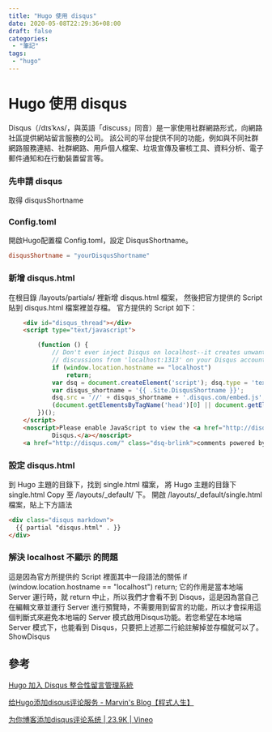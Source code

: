 ```yaml
---
title: "Hugo 使用 disqus"
date: 2020-05-08T22:29:36+08:00
draft: false
categories:
 - "筆記"
tags:
 - "hugo"
---
```


# Hugo 使用 disqus

Disqus（/dɪsˈkʌs/，與英語「discuss」同音）是一家使用社群網路形式，向網路社區提供網站留言服務的公司。
該公司的平台提供不同的功能，例如與不同社群網路服務連結、社群網路、用戶個人檔案、垃圾宣傳及審核工具、資料分析、電子郵件通知和在行動裝置留言等。

<!--more-->

### 先申請 disqus

取得 disqusShortname

### Config.toml

開啟Hugo配置檔 Config.toml，設定 DisqusShortname。

```toml
disqusShortname = "yourDisqusShortname"
```

### 新增 disqus.html

在根目錄 /layouts/partials/ 裡新增 disqus.html 檔案，
然後把官方提供的 Script 貼到 disqus.html 檔案裡並存檔。
官方提供的 Script 如下：

```html
    <div id="disqus_thread"></div>
    <script type="text/javascript">

        (function () {
            // Don't ever inject Disqus on localhost--it creates unwanted
            // discussions from 'localhost:1313' on your Disqus account...
            if (window.location.hostname == "localhost")
                return;
            var dsq = document.createElement('script'); dsq.type = 'text/javascript'; dsq.async = true;
            var disqus_shortname = '{{ .Site.DisqusShortname }}';
            dsq.src = '//' + disqus_shortname + '.disqus.com/embed.js';
            (document.getElementsByTagName('head')[0] || document.getElementsByTagName('body')[0]).appendChild(dsq);
        })();
    </script>
    <noscript>Please enable JavaScript to view the <a href="http://disqus.com/?ref_noscript">comments powered by
            Disqus.</a></noscript>
    <a href="http://disqus.com/" class="dsq-brlink">comments powered by <span class="logo-disqus">Disqus</span></a>

```

### 設定  disqus.html

到 Hugo 主題的目錄下，找到 single.html 檔案，
將 Hugo 主題的目錄下 single.html Copy 至 /layouts/_default/ 下。
開啟 /layouts/_default/single.html 檔案，貼上下方語法

```html
<div class="disqus markdown">
  {{ partial "disqus.html" . }}
</div>
```

### 解決 localhost 不顯示 的問題

這是因為官方所提供的 Script 裡面其中一段語法的關係
if (window.location.hostname == "localhost")
  return;
它的作用是當本地端 Server 運行時，就 return 中止，所以我們才會看不到 Disqus，這是因為當自己在編輯文章並運行 Server 進行預覽時，不需要用到留言的功能，所以才會採用這個判斷式來避免本地端的 Server 模式啟用Disqus功能。若您希望在本地端 Server 模式下，也能看到 Disqus，只要把上述那二行給註解掉並存檔就可以了。
ShowDisqus


## 參考

[Hugo 加入 Disqus 整合性留言管理系統](https://coreychen71.github.io/posts/2019-05/hugoadddisqus/)  

[给Hugo添加disqus评论服务 - Marvin's Blog【程式人生】](https://zh4ui.net/post/2017-04-20-hugo-with-disqus/)  

[为你博客添加disqus评论系统 | 23.9K | Vineo](https://vineo.cn/config-disqus.html)
